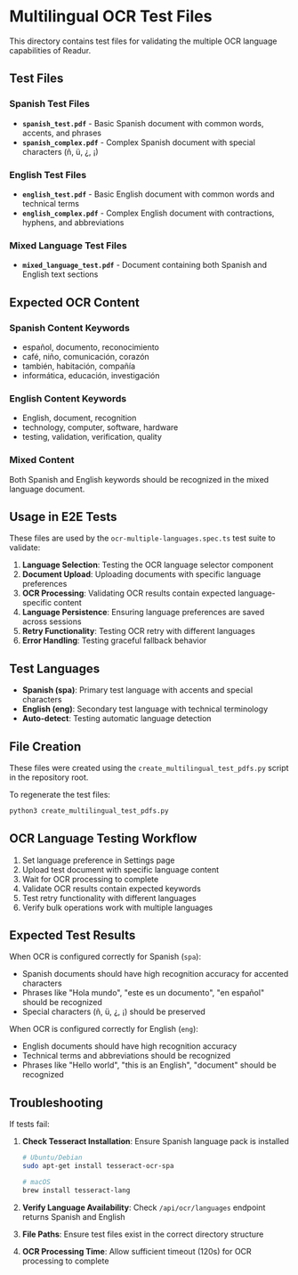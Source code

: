 # Multilingual OCR Test Files

This directory contains test files for validating the multiple OCR language capabilities of Readur.

## Test Files

### Spanish Test Files
- **`spanish_test.pdf`** - Basic Spanish document with common words, accents, and phrases
- **`spanish_complex.pdf`** - Complex Spanish document with special characters (ñ, ü, ¿, ¡)

### English Test Files  
- **`english_test.pdf`** - Basic English document with common words and technical terms
- **`english_complex.pdf`** - Complex English document with contractions, hyphens, and abbreviations

### Mixed Language Test Files
- **`mixed_language_test.pdf`** - Document containing both Spanish and English text sections

## Expected OCR Content

### Spanish Content Keywords
- español, documento, reconocimiento
- café, niño, comunicación, corazón
- también, habitación, compañía
- informática, educación, investigación

### English Content Keywords
- English, document, recognition
- technology, computer, software, hardware
- testing, validation, verification, quality

### Mixed Content
Both Spanish and English keywords should be recognized in the mixed language document.

## Usage in E2E Tests

These files are used by the `ocr-multiple-languages.spec.ts` test suite to validate:

1. **Language Selection**: Testing the OCR language selector component
2. **Document Upload**: Uploading documents with specific language preferences
3. **OCR Processing**: Validating OCR results contain expected language-specific content
4. **Language Persistence**: Ensuring language preferences are saved across sessions
5. **Retry Functionality**: Testing OCR retry with different languages
6. **Error Handling**: Testing graceful fallback behavior

## Test Languages

- **Spanish (spa)**: Primary test language with accents and special characters
- **English (eng)**: Secondary test language with technical terminology
- **Auto-detect**: Testing automatic language detection

## File Creation

These files were created using the `create_multilingual_test_pdfs.py` script in the repository root.

To regenerate the test files:

```bash
python3 create_multilingual_test_pdfs.py
```

## OCR Language Testing Workflow

1. Set language preference in Settings page
2. Upload test document with specific language content
3. Wait for OCR processing to complete
4. Validate OCR results contain expected keywords
5. Test retry functionality with different languages
6. Verify bulk operations work with multiple languages

## Expected Test Results

When OCR is configured correctly for Spanish (`spa`):
- Spanish documents should have high recognition accuracy for accented characters
- Phrases like "Hola mundo", "este es un documento", "en español" should be recognized
- Special characters (ñ, ü, ¿, ¡) should be preserved

When OCR is configured correctly for English (`eng`):
- English documents should have high recognition accuracy
- Technical terms and abbreviations should be recognized
- Phrases like "Hello world", "this is an English", "document" should be recognized

## Troubleshooting

If tests fail:

1. **Check Tesseract Installation**: Ensure Spanish language pack is installed
   ```bash
   # Ubuntu/Debian
   sudo apt-get install tesseract-ocr-spa
   
   # macOS
   brew install tesseract-lang
   ```

2. **Verify Language Availability**: Check `/api/ocr/languages` endpoint returns Spanish and English

3. **File Paths**: Ensure test files exist in the correct directory structure

4. **OCR Processing Time**: Allow sufficient timeout (120s) for OCR processing to complete